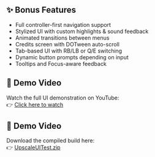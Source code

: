 ## ✨ Bonus Features
- Full controller-first navigation support
- Stylized UI with custom highlights & sound feedback
- Animated transitions between menus
- Credits screen with DOTween auto-scroll
- Tab-based UI with RB/LB or Q/E switching
- Dynamic button prompts depending on input
- Tooltips and Focus-aware feedback

## 🎥 Demo Video

Watch the full UI demonstration on YouTube:  
👉 [Click here to watch](https://youtu.be/HWsI7KlTmRI)

## 🎥 Demo Video
Download the compiled build here:  
👉 [UpscaleUITest.zip](https://github.com/IvanHendrix/PersonaUITest/raw/main/Assets/Builds/Build.zip)
